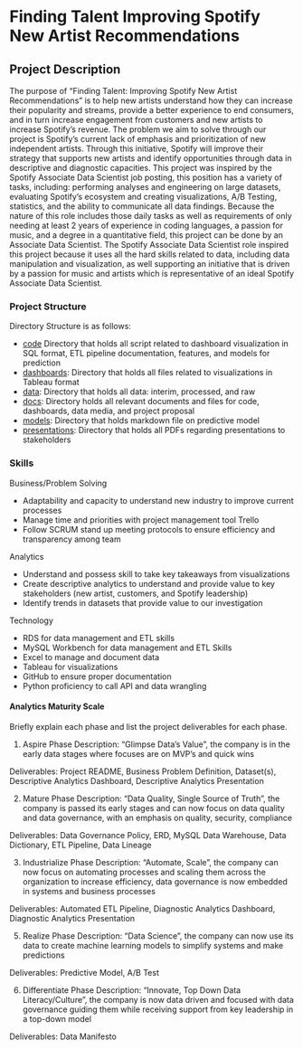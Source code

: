 # Finding Talent Improving Spotify New Artist Recommendations
## Project Description
The purpose of “Finding Talent: Improving Spotify New Artist Recommendations” is to help new artists understand how they can increase their popularity and streams, provide a better experience to end consumers, and in turn increase engagement from customers and new artists to increase Spotify’s revenue. The problem we aim to solve through our project is Spotify’s current lack of emphasis and prioritization of new independent artists. Through this initiative, Spotify will improve their strategy that supports new artists and identify opportunities through data in descriptive and diagnostic capacities. This project was inspired by the Spotify Associate Data Scientist job posting, this position has a variety of tasks, including: performing analyses and engineering on large datasets, evaluating Spotify’s ecosystem and creating visualizations, A/B Testing, statistics, and the ability to communicate all data findings. Because the nature of this role includes those daily tasks as well as requirements of only needing at least 2 years of experience in coding languages, a passion for music, and a degree in a quantitative field, this project can be done by an Associate Data Scientist. The Spotify Associate Data Scientist role inspired this project because it uses all the hard skills related to data, including data manipulation and visualization, as well supporting an initiative that is driven by a passion for music and artists which is representative of an ideal Spotify Associate Data Scientist.

### Project Structure
Directory Structure is as follows:
- [code](https://github.com/LMU-MSBA/Finding-Talent-Improving-Spotify-New-Artist-Recommendations/tree/main/code) Directory that holds all script related to dashboard visualization in SQL format, ETL pipeline documentation, features, and models for prediction
- [dashboards](https://github.com/LMU-MSBA/Finding-Talent-Improving-Spotify-New-Artist-Recommendations/tree/main/dashboards): Directory that holds all files related to visualizations in Tableau format
- [data](https://github.com/LMU-MSBA/Finding-Talent-Improving-Spotify-New-Artist-Recommendations/tree/main/data): Directory that holds all data: interim, processed, and raw
- [docs](https://github.com/LMU-MSBA/Finding-Talent-Improving-Spotify-New-Artist-Recommendations/tree/main/docs): Directory holds all relevant documents and files for code, dashboards, data media, and project proposal
- [models](https://github.com/LMU-MSBA/Finding-Talent-Improving-Spotify-New-Artist-Recommendations/tree/main/models): Directory that holds markdown file on predictive model
- [presentations](https://github.com/LMU-MSBA/Finding-Talent-Improving-Spotify-New-Artist-Recommendations/tree/main/presentations): Directory that holds all PDFs regarding presentations to stakeholders

### Skills
Business/Problem Solving
- Adaptability and capacity to understand new industry to improve current processes
- Manage time and priorities with project management tool Trello
- Follow SCRUM stand up meeting protocols to ensure efficiency and transparency among team

Analytics
- Understand and possess skill to take key takeaways from visualizations
- Create descriptive analytics to understand and provide value to key stakeholders (new artist, customers, and Spotify leadership)
- Identify trends in datasets that provide value to our investigation 

Technology
- RDS for data management and ETL skills
- MySQL Workbench for data management and ETL Skills
- Excel to manage and document data
- Tableau for visualizations
- GitHub to ensure proper documentation
- Python proficiency to call API and data wrangling

#### Analytics Maturity Scale
Briefly explain each phase and list the project deliverables for each phase.

1. Aspire
Phase Description: “Glimpse Data’s Value”, the company is in the early data stages where focuses are on MVP’s and quick wins

Deliverables: Project README, Business Problem Definition, Dataset(s), Descriptive Analytics Dashboard, Descriptive Analytics Presentation

2. Mature
Phase Description: “Data Quality, Single Source of Truth”, the company is passed its early stages and can now focus on data quality and data governance, with an emphasis on quality, security, compliance

Deliverables: Data Governance Policy, ERD, MySQL Data Warehouse, Data Dictionary, ETL Pipeline, Data Lineage

3. Industrialize
Phase Description: “Automate, Scale”, the company can now focus on automating processes and scaling them across the organization to increase efficiency, data governance is now embedded in systems and business processes

Deliverables: Automated ETL Pipeline, Diagnostic Analytics Dashboard, Diagnostic Analytics Presentation

5. Realize
Phase Description: “Data Science”, the company can now use its data to create machine learning models to simplify systems and make predictions

Deliverables: Predictive Model, A/B Test

6. Differentiate
Phase Description: “Innovate, Top Down Data Literacy/Culture”, the company is now data driven and focused with data governance guiding them while receiving support from key leadership in a top-down model

Deliverables: Data Manifesto
